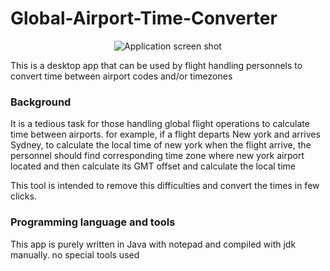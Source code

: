 # Global-Airport-Time-Converter

<p align="center">
<img src="https://raw.githubusercontent.com/ppml38/Global-Airport-Time-Converter/master/App%20screen%20shot.png?token=AO3I6YR543MJPMDYQCMPVOK6OEHPQ" alt="Application screen shot">
</p>

This is a desktop app that can be used by flight handling personnels to convert time between airport codes and/or timezones

### Background
It is a tedious task for those handling global flight operations to calculate time between airports. for example, if a flight departs New york and arrives Sydney, to calculate the local time of new york when the flight arrive, the personnel should find corresponding time zone where new york airport located and then calculate its GMT offset and calculate the local time 

This tool is intended to remove this difficulties and convert the times in few clicks.

### Programming language and tools
This app is purely written in Java with notepad and compiled with jdk manually. no special tools used
